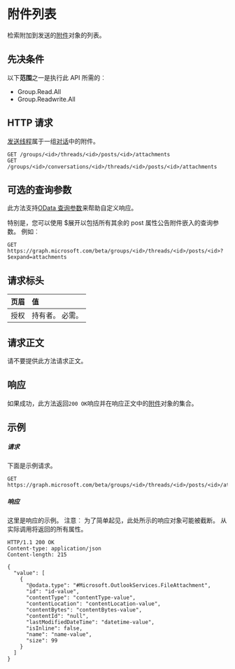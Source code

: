 # <a name="list-attachments"></a>附件列表

检索附加到发送的[附件](../resources/attachment.md)对象的列表。
## <a name="prerequisites"></a>先决条件
以下**范围**之一是执行此 API 所需的︰

* Group.Read.All
* Group.Readwrite.All

## <a name="http-request"></a>HTTP 请求
<!-- { "blockType": "ignored" } -->
[发送](../resources/post.md)[线程](../resources/conversationthread.md)属于一组[对话](../resources/conversation.md)中的附件。
```http
GET /groups/<id>/threads/<id>/posts/<id>/attachments
GET /groups/<id>/conversations/<id>/threads/<id>/posts/<id>/attachments
```
## <a name="optional-query-parameters"></a>可选的查询参数
此方法支持[OData 查询参数](http://graph.microsoft.io/docs/overview/query_parameters)来帮助自定义响应。

特别是，您可以使用 $展开以包括所有其余的 post 属性公告附件嵌入的查询参数。 例如︰

```
GET https://graph.microsoft.com/beta/groups/<id>/threads/<id>/posts/<id>?$expand=attachments
```
## <a name="request-headers"></a>请求标头
| 页眉       | 值 |
|:---------------|:--------|
| 授权  | 持有者<token>。 必需。  |

## <a name="request-body"></a>请求正文
请不要提供此方法请求正文。
## <a name="response"></a>响应
如果成功，此方法返回`200 OK`响应并在响应正文中的[附件](../resources/attachment.md)对象的集合。
## <a name="example"></a>示例
##### <a name="request"></a>请求
下面是示例请求。
<!-- {
  "blockType": "request",
  "name": "get_attachments"
}-->
```http
GET https://graph.microsoft.com/beta/groups/<id>/threads/<id>/posts/<id>/attachments
```
##### <a name="response"></a>响应
这里是响应的示例。 注意︰ 为了简单起见，此处所示的响应对象可能被截断。 从实际调用将返回的所有属性。
<!-- {
  "blockType": "response",
  "truncated": true,
  "@odata.type": "microsoft.graph.attachment",
  "isCollection": true
} -->
```http
HTTP/1.1 200 OK
Content-type: application/json
Content-length: 215

{
  "value": [
    {
      "@odata.type": "#Microsoft.OutlookServices.FileAttachment",
      "id": "id-value",
      "contentType": "contentType-value",
      "contentLocation": "contentLocation-value",
      "contentBytes": "contentBytes-value",
      "contentId": "null",
      "lastModifiedDateTime": "datetime-value",
      "isInline": false,
      "name": "name-value",
      "size": 99
    }
  ]
}
```

<!-- uuid: 8fcb5dbc-d5aa-4681-8e31-b001d5168d79
2015-10-25 14:57:30 UTC -->
<!-- {
  "type": "#page.annotation",
  "description": "List attachments",
  "keywords": "",
  "section": "documentation",
  "tocPath": ""
}-->
